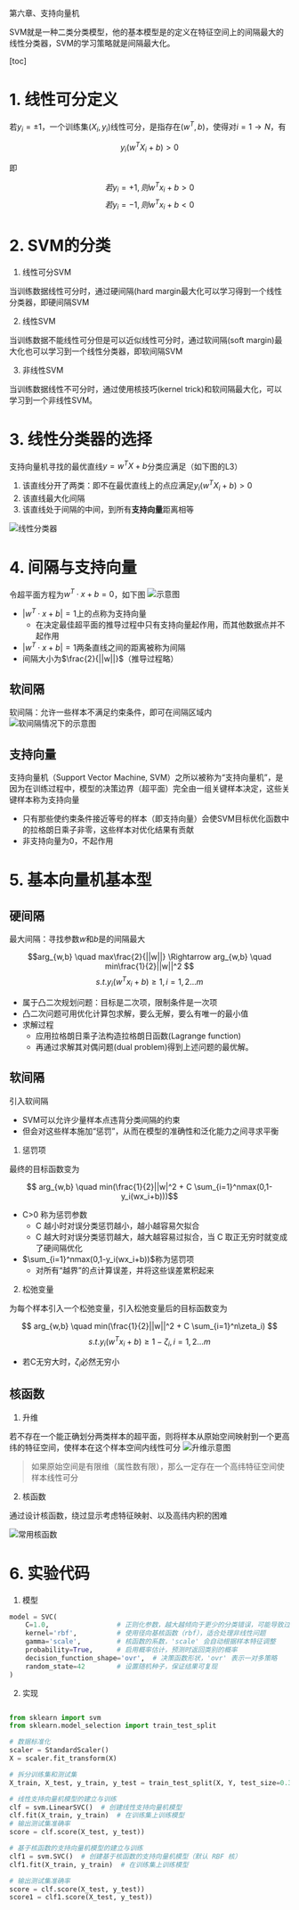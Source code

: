 第六章、支持向量机

SVM就是一种二类分类模型，他的基本模型是的定义在特征空间上的间隔最大的线性分类器，SVM的学习策略就是间隔最大化。

[toc]


# 1. 线性可分定义

若$y_i = \pm1$，一个训练集${(X_i,y_i)}$线性可分，是指存在$(w^T,b)$，使得对$i = 1 \rightarrow N$，有

$$y_i(w^TX_i + b) > 0$$

即


$$若y_i = +1,则w^Tx_i + b > 0$$
$$若y_i = -1,则w^Tx_i + b < 0$$

# 2. SVM的分类

1. 线性可分SVM

当训练数据线性可分时，通过硬间隔(hard margin最大化可以学习得到一个线性分类器，即硬间隔SVM

2. 线性SVM

当训练数据不能线性可分但是可以近似线性可分时，通过软间隔(soft margin)最大化也可以学习到一个线性分类器，即软间隔SVM

3. 非线性SVM

当训练数据线性不可分时，通过使用核技巧(kernel trick)和软间隔最大化，可以学习到一个非线性SVM。





# 3. 线性分类器的选择





支持向量机寻找的最优直线$y = w^TX + b$分类应满足（如下图的L3）
1. 该直线分开了两类：即不在最优直线上的点应满足$y_i(w^TX_i + b) > 0$
2. 该直线最大化间隔
3. 该直线处于间隔的中间，到所有**支持向量**距离相等

![线性分类器](assets/2024-11-29-11-10-12.png)


# 4. 间隔与支持向量

令超平面方程为$w^T \cdot x + b = 0$，如下图
![示意图](assets/2024-12-24-11-24-46.png)
- $|w^T \cdot x + b | = 1$上的点称为支持向量
    - 在决定最佳超平面的推导过程中只有支持向量起作用，而其他数据点并不起作用
- $|w^T \cdot x + b | = 1$两条直线之间的距离被称为间隔
- 间隔大小为$\frac{2}{||w||}$（推导过程略）

## 软间隔

软间隔：允许一些样本不满足约束条件，即可在间隔区域内
![软间隔情况下的示意图](assets/2024-12-24-10-35-26.png)


## 支持向量

支持向量机（Support Vector Machine, SVM）之所以被称为“支持向量机”，是因为在训练过程中，模型的决策边界（超平面）完全由一组关键样本决定，这些关键样本称为支持向量
- 只有那些使约束条件接近等号的样本（即支持向量）会使SVM目标优化函数中的拉格朗日乘子非零，这些样本对优化结果有贡献
- 非支持向量为0，不起作用



# 5. 基本向量机基本型

## 硬间隔

最大间隔：寻找参数$w$和$b$是的间隔最大

$$arg_{w,b} \quad max\frac{2}{||w||} \Rightarrow arg_{w,b} \quad min\frac{1}{2}||w||^2 $$
$$s.t.y_i(w^Tx_i+b) \geq 1,i=1,2...m$$

- 属于凸二次规划问题：目标是二次项，限制条件是一次项
- 凸二次问题可用优化计算包求解，要么无解，要么有唯一的最小值
- 求解过程
    - 应用拉格朗日乘子法构造拉格朗日函数(Lagrange function)
    - 再通过求解其对偶问题(dual problem)得到上述问题的最优解。


## 软间隔

引入软间隔
- SVM可以允许少量样本点违背分类间隔的约束
- 但会对这些样本施加“惩罚”，从而在模型的准确性和泛化能力之间寻求平衡

1. 惩罚项


最终的目标函数变为

$$ arg_{w,b} \quad  min(\frac{1}{2}||w|^2 + C \sum_{i=1}^nmax(0,1-y_i(wx_i+b)))$$

- C>0 称为惩罚参数
    - C 越小时对误分类惩罚越小，越小越容易欠拟合
    - C 越大时对误分类惩罚越大，越大越容易过拟合，当 C 取正无穷时就变成了硬间隔优化
- $\sum_{i=1}^nmax(0,1-y_i(wx_i+b))$称为惩罚项
    - 对所有“越界”的点计算误差，并将这些误差累积起来

2. 松弛变量

为每个样本引入一个松弛变量，引入松弛变量后的目标函数变为

$$ arg_{w,b} \quad  min(\frac{1}{2}||w||^2 + C \sum_{i=1}^n\zeta_i) $$
$$s.t.y_i(w^Tx_i+b) \geq 1-\zeta_i,i=1,2...m$$

- 若C无穷大时，$\zeta_i$必然无穷小


## 核函数

1. 升维

若不存在一个能正确划分两类样本的超平面，则将样本从原始空间映射到一个更高纬的特征空间，使样本在这个样本空间内线性可分
![升维示意图](assets/2024-12-24-11-19-05.png)
> 如果原始空间是有限维（属性数有限），那么一定存在一个高纬特征空间使样本线性可分

2. 核函数

通过设计核函数，绕过显示考虑特征映射、以及高纬内积的困难

![常用核函数](assets/2024-12-24-11-22-15.png)




# 6. 实验代码

1. 模型


```python
model = SVC(
    C=1.0,                 # 正则化参数，越大越倾向于更少的分类错误，可能导致过拟合
    kernel='rbf',          # 使用径向基核函数（rbf），适合处理非线性问题
    gamma='scale',         # 核函数的系数，'scale' 会自动根据样本特征调整
    probability=True,      # 启用概率估计，预测时返回类别的概率
    decision_function_shape='ovr',  # 决策函数形状，'ovr' 表示一对多策略
    random_state=42        # 设置随机种子，保证结果可复现
)
```

2. 实现

```python

from sklearn import svm
from sklearn.model_selection import train_test_split

# 数据标准化
scaler = StandardScaler()
X = scaler.fit_transform(X)

# 拆分训练集和测试集
X_train, X_test, y_train, y_test = train_test_split(X, Y, test_size=0.3)

# 线性支持向量机模型的建立与训练
clf = svm.LinearSVC()  # 创建线性支持向量机模型
clf.fit(X_train, y_train)  # 在训练集上训练模型
# 输出测试集准确率
score = clf.score(X_test, y_test))  

# 基于核函数的支持向量机模型的建立与训练
clf1 = svm.SVC()  # 创建基于核函数的支持向量机模型（默认 RBF 核）
clf1.fit(X_train, y_train)  # 在训练集上训练模型

# 输出测试集准确率
score = clf.score(X_test, y_test))  
score1 = clf1.score(X_test, y_test))  
```


